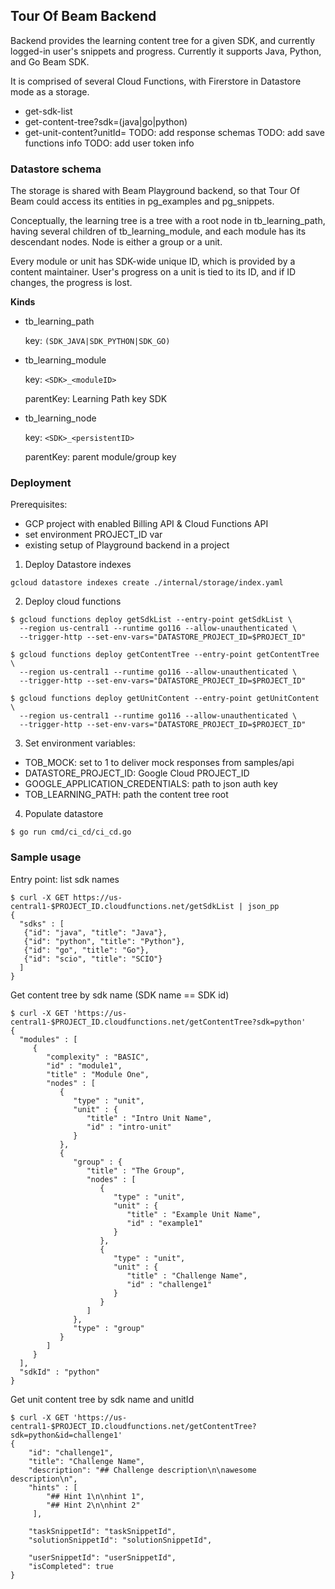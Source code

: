 <!--
 Licensed under the Apache License, Version 2.0 (the "License");
 you may not use this file except in compliance with the License.
 You may obtain a copy of the License at

     http://www.apache.org/licenses/LICENSE-2.0

 Unless required by applicable law or agreed to in writing, software
 distributed under the License is distributed on an "AS IS" BASIS,
 WITHOUT WARRANTIES OR CONDITIONS OF ANY KIND, either express or implied.
 See the License for the specific language governing permissions and
 limitations under the License.
-->

## Tour Of Beam Backend

Backend provides the learning content tree for a given SDK,
and currently logged-in user's snippets and progress.
Currently it supports Java, Python, and Go Beam SDK.

It is comprised of several Cloud Functions, with Firerstore in Datastore mode as a storage.
* get-sdk-list
* get-content-tree?sdk=(java|go|python)
* get-unit-content?unitId=<id>
TODO: add response schemas
TODO: add save functions info
TODO: add user token info

### Datastore schema

The storage is shared with Beam Playground backend, so that Tour Of Beam could access its entities in
pg_examples and pg_snippets.

Conceptually, the learning tree is a tree with a root node in tb_learning_path,
having several children of tb_learning_module, and each module has its descendant nodes.
Node is either a group or a unit.

Every module or unit has SDK-wide unique ID, which is provided by a content maintainer.
User's progress on a unit is tied to its ID, and if ID changes, the progress is lost.

__Kinds__
- tb_learning_path

  key: `(SDK_JAVA|SDK_PYTHON|SDK_GO)`

- tb_learning_module

  key: `<SDK>_<moduleID>`

  parentKey: Learning Path key SDK

- tb_learning_node

  key: `<SDK>_<persistentID>`

  parentKey: parent module/group key


### Deployment
Prerequisites:
 - GCP project with enabled Billing API & Cloud Functions API
 - set environment PROJECT_ID var
 - existing setup of Playground backend in a project

1. Deploy Datastore indexes
```
gcloud datastore indexes create ./internal/storage/index.yaml
```

2. Deploy cloud functions
```
$ gcloud functions deploy getSdkList --entry-point getSdkList \
  --region us-central1 --runtime go116 --allow-unauthenticated \
  --trigger-http --set-env-vars="DATASTORE_PROJECT_ID=$PROJECT_ID"

$ gcloud functions deploy getContentTree --entry-point getContentTree \
  --region us-central1 --runtime go116 --allow-unauthenticated \
  --trigger-http --set-env-vars="DATASTORE_PROJECT_ID=$PROJECT_ID"

$ gcloud functions deploy getUnitContent --entry-point getUnitContent \
  --region us-central1 --runtime go116 --allow-unauthenticated \
  --trigger-http --set-env-vars="DATASTORE_PROJECT_ID=$PROJECT_ID"
```
3. Set environment variables:
- TOB_MOCK: set to 1 to deliver mock responses from samples/api
- DATASTORE_PROJECT_ID: Google Cloud PROJECT_ID
- GOOGLE_APPLICATION_CREDENTIALS: path to json auth key
- TOB_LEARNING_PATH: path the content tree root

4. Populate datastore
```
$ go run cmd/ci_cd/ci_cd.go
```

### Sample usage

Entry point: list sdk names
```
$ curl -X GET https://us-central1-$PROJECT_ID.cloudfunctions.net/getSdkList | json_pp
{
  "sdks" : [
   {"id": "java", "title": "Java"},
   {"id": "python", "title": "Python"},
   {"id": "go", "title": "Go"},
   {"id": "scio", "title": "SCIO"}
  ]
}
```

Get content tree by sdk name (SDK name == SDK id)
```
$ curl -X GET 'https://us-central1-$PROJECT_ID.cloudfunctions.net/getContentTree?sdk=python'
{
  "modules" : [
     {
        "complexity" : "BASIC",
        "id" : "module1",
        "title" : "Module One",
        "nodes" : [
           {
              "type" : "unit",
              "unit" : {
                 "title" : "Intro Unit Name",
                 "id" : "intro-unit"
              }
           },
           {
              "group" : {
                 "title" : "The Group",
                 "nodes" : [
                    {
                       "type" : "unit",
                       "unit" : {
                          "title" : "Example Unit Name",
                          "id" : "example1"
                       }
                    },
                    {
                       "type" : "unit",
                       "unit" : {
                          "title" : "Challenge Name",
                          "id" : "challenge1"
                       }
                    }
                 ]
              },
              "type" : "group"
           }
        ]
     }
  ],
  "sdkId" : "python"
}
```


Get unit content tree by sdk name and unitId
```
$ curl -X GET 'https://us-central1-$PROJECT_ID.cloudfunctions.net/getContentTree?sdk=python&id=challenge1'
{
    "id": "challenge1",
    "title": "Challenge Name",
    "description": "## Challenge description\n\nawesome description\n",
    "hints" : [
        "## Hint 1\n\nhint 1",
        "## Hint 2\n\nhint 2"
     ],

    "taskSnippetId": "taskSnippetId",
    "solutionSnippetId": "solutionSnippetId",

    "userSnippetId": "userSnippetId",
    "isCompleted": true
}
```
